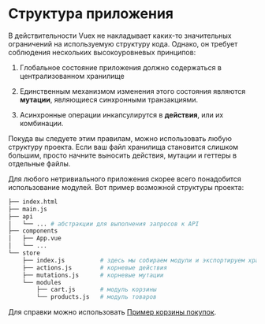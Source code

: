 # Структура приложения

В действительности Vuex не накладывает каких-то значительных ограничений на используемую структуру кода. Однако, он требует соблюдения нескольких высокоуровневых принципов:

1. Глобальное состояние приложения должно содержаться в централизованном хранилище

2. Единственным механизмом изменения этого состояния являются **мутации**, являющиеся синхронными транзакциями.

3. Асинхронные операции инкапсулирутся в **действия**, или их комбинации.

Покуда вы следуете этим правилам, можно использовать любую структуру проекта. Если ваш файл хранилища становится слишком большим, просто начните выносить действия, мутации и геттеры в отдельные файлы.

Для любого нетривиального приложения скорее всего понадобится использование модулей. Вот пример возможной структуры проекта:

``` bash
├── index.html
├── main.js
├── api
│   └── ... # абстракции для выполнения запросов к API
├── components
│   ├── App.vue
│   └── ...
└── store
    ├── index.js          # здесь мы собираем модули и экспортируем хранилище
    ├── actions.js        # корневые действия
    ├── mutations.js      # корневые мутации
    └── modules
        ├── cart.js       # модуль корзины
        └── products.js   # модуль товаров
```

Для справки можно использовать [Пример корзины покупок](https://github.com/vuejs/vuex/tree/dev/examples/shopping-cart).

